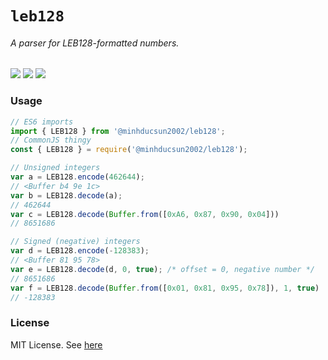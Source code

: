 # `leb128`
###### A parser for LEB128-formatted numbers.
![](https://img.shields.io/github/workflow/status/minhducsun2002/leb128/Jest%20tests?label=Jest%20tests)
![](https://img.shields.io/github/workflow/status/minhducsun2002/leb128/TypeScript%20compilation)
![](https://img.shields.io/npm/v/@minhducsun2002/leb128)

### Usage
```js
// ES6 imports
import { LEB128 } from '@minhducsun2002/leb128';
// CommonJS thingy
const { LEB128 } = require('@minhducsun2002/leb128');

// Unsigned integers
var a = LEB128.encode(462644);
// <Buffer b4 9e 1c>
var b = LEB128.decode(a);
// 462644
var c = LEB128.decode(Buffer.from([0xA6, 0x87, 0x90, 0x04]))
// 8651686

// Signed (negative) integers
var d = LEB128.encode(-128383);
// <Buffer 81 95 78>
var e = LEB128.decode(d, 0, true); /* offset = 0, negative number */
// 8651686
var f = LEB128.decode(Buffer.from([0x01, 0x81, 0x95, 0x78]), 1, true)
// -128383
```

### License 

MIT License. See [here](./LICENSE)

